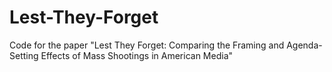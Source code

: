 # Lest-They-Forget
Code for the paper "Lest They Forget: Comparing the Framing and Agenda-Setting Effects of Mass Shootings in American Media"
